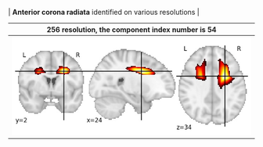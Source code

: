 


| **Anterior corona radiata** identified on various resolutions |

| 256 resolution, the component index number is 54|  
|:---:|  
| ![Component 256](../256/final/54.jpg "From component 256: Anterior corona radiata") |